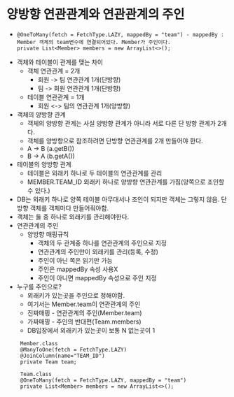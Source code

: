# 양방향 연관관계와 연관관계의 주인
- ```
  @OneToMany(fetch = FetchType.LAZY, mappedBy = "team") - mappedBy : Member 객체의 team변수에 연결되어있다. Member가 주인이다.
  private List<Member> members = new ArrayList<>();
  ```
- 객체와 테이블이 관계를 맺는 차이
  - 객체 연관관계 = 2개
    - 회원 -> 팀 연관관계 1개(단방향)
    - 팀 -> 회원 연관관계 1개(단방향)
  - 테이블 연관관계 = 1개
    - 회원 <-> 팀의 연관관계 1개(양방향)
- 객체의 양방향 관계
  - 객체의 양방향 관계는 사실 양방향 관계가 아니라 서로 다른 단 방향 관계가 2개다.
  - 객체를 양방향으로 참조하려면 단방향 연관관계를 2개 만들어야 한다.
  - A -> B (a.getB())
  - B -> A (b.getA())
- 테이블의 양방향 관계
  - 테이블은 외래키 하나로 두 테이블의 연관관계를 관리
  - MEMBER.TEAM_ID 외래키 하나로 양방향 연관관계를 가짐(양쪽으로 조인할 수 있다.)
- DB는 외래키 하나로 양쪽 테이블 아무대서나 조인이 되지만 객체는 그렇지 않음. 단방향 객체를 객체마다 만들어줘야함.
- 객체는 둘 중 하나로 외래키를 관리해야한다.
- 연관관계의 주인
  - 양방향 매핑규칙
    - 객체의 두 관계중 하나를 연관관계의 주인으로 지정
    - 연관관계의 주인만이 외래키를 관리(등록, 수정)
    - 주인이 아닌 쪽은 읽기만 가능
    - 주인은 mappedBy 속성 사용X
    - 주인이 아니면 mappedBy 속성으로 주인 지정
- 누구를 주인으로?
  - 외래키가 있는곳을 주인으로 정해야함.
  - 여기서는 Member.team이 연관관계의 주인
  - 진짜매핑 - 연관관계의 주인(Member.team)
  - 가짜매핑 - 주인의 반대편(Team.members)
  - DB입장에서 외래키가 있는곳이 보통 N 없는곳이 1
   ```
    Member.class
    @ManyToOne(fetch = FetchType.LAZY)
    @JoinColumn(name="TEAM_ID")
    private Team team;
    
    Team.class
    @OneToMany(fetch = FetchType.LAZY, mappedBy = "team")
    private List<Member> members = new ArrayList<>();
    ```
